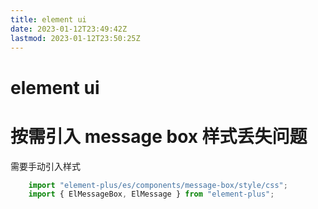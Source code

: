 ```yaml
---
title: element ui 
date: 2023-01-12T23:49:42Z
lastmod: 2023-01-12T23:50:25Z
---
```


# element ui 

# 按需引入 message box 样式丢失问题

需要手动引入样式

```ts
    import "element-plus/es/components/message-box/style/css";
    import { ElMessageBox, ElMessage } from "element-plus";

```

‍
